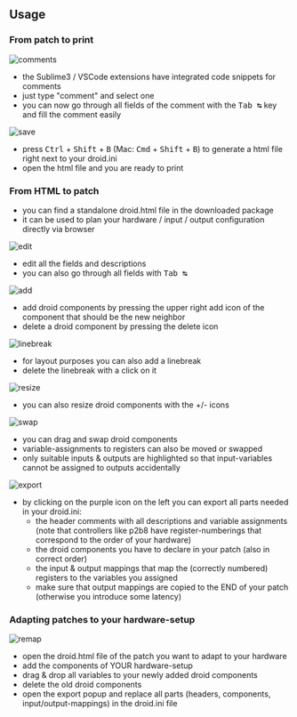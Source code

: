 ## Usage

### From patch to print

![comments](https://github.com/letmp/droid-gogglepack/blob/main/webapp/screencast/01_comments.gif)
- the Sublime3 / VSCode extensions have integrated code snippets for comments
- just type "comment" and select one
- you can now go through all fields of the comment with the <kbd>Tab ↹</kbd> key and fill the comment easily

![save](https://github.com/letmp/droid-gogglepack/blob/main/webapp/screencast/02_save.gif)
- press <kbd>Ctrl</kbd> + <kbd>Shift</kbd> + <kbd>B</kbd> (Mac: <kbd>Cmd</kbd> + <kbd>Shift</kbd> + <kbd>B</kbd>) to generate a html file right next to your droid.ini
- open the html file and you are ready to print

### From HTML to patch

- you can find a standalone droid.html file in the downloaded package
- it can be used to plan your hardware / input / output configuration directly via browser

![edit](https://github.com/letmp/droid-gogglepack/blob/main/webapp/screencast/03_edit.gif)
- edit all the fields and descriptions
- you can also go through all fields with <kbd>Tab ↹</kbd>

![add](https://github.com/letmp/droid-gogglepack/blob/main/webapp/screencast/04_addcompo.gif)
- add droid components by pressing the upper right add icon of the component that should be the new neighbor
- delete a droid component by pressing the delete icon

![linebreak](https://github.com/letmp/droid-gogglepack/blob/main/webapp/screencast/05_linebreak.gif)
- for layout purposes you can also add a linebreak
- delete the linebreak with a click on it

![resize](https://github.com/letmp/droid-gogglepack/blob/main/webapp/screencast/08_resize.gif)
- you can also resize droid components with the +/- icons

![swap](https://github.com/letmp/droid-gogglepack/blob/main/webapp/screencast/06_swap.gif)
- you can drag and swap droid components
- variable-assignments to registers can also be moved or swapped
- only suitable inputs & outputs are highlighted so that input-variables cannot be assigned to outputs accidentally

![export](https://github.com/letmp/droid-gogglepack/blob/main/webapp/screencast/07_export.gif)
- by clicking on the purple icon on the left you can export all parts needed in your droid.ini:
  - the header comments with all descriptions and variable assignments (note that controllers like p2b8 have register-numberings that correspond to the order of your hardware)
  - the droid components you have to declare in your patch (also in correct order)
  - the input & output mappings that map the (correctly numbered) registers to the variables you assigned
  - make sure that output mappings are copied to the END of your patch (otherwise you introduce some latency)

### Adapting patches to your hardware-setup

![remap](https://github.com/letmp/droid-gogglepack/blob/main/webapp/screencast/09_remap.gif)
- open the droid.html file of the patch you want to adapt to your hardware
- add the components of YOUR hardware-setup
- drag & drop all variables to your newly added droid components
- delete the old droid components
- open the export popup and replace all parts (headers, components, input/output-mappings) in the droid.ini file